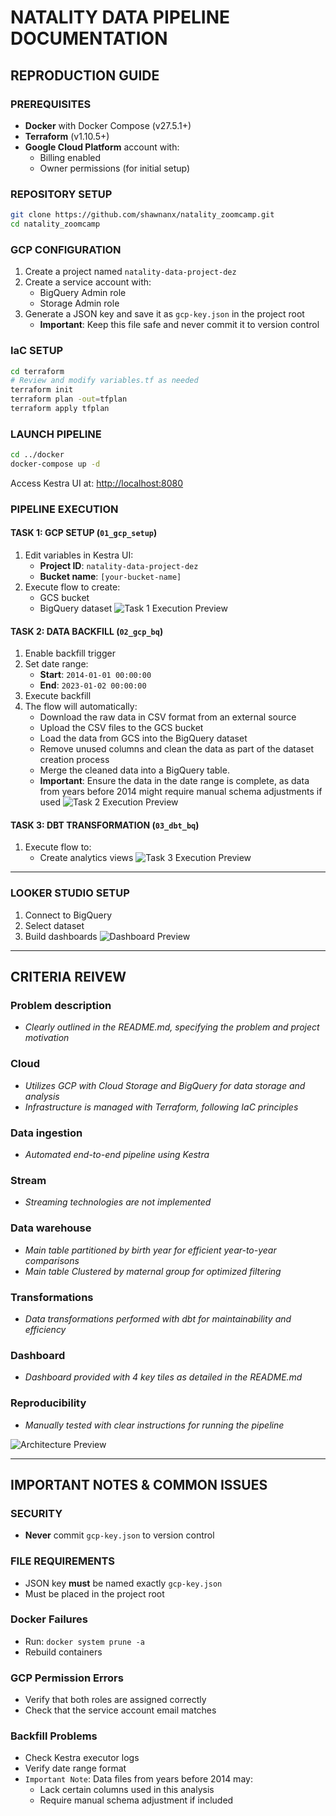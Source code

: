 # NATALITY DATA PIPELINE DOCUMENTATION

## REPRODUCTION GUIDE

### PREREQUISITES
- **Docker** with Docker Compose (v27.5.1+)
- **Terraform** (v1.10.5+)
- **Google Cloud Platform** account with:
  - Billing enabled
  - Owner permissions (for initial setup)
### REPOSITORY SETUP
```sh
git clone https://github.com/shawnanx/natality_zoomcamp.git
cd natality_zoomcamp
```
### GCP CONFIGURATION
1. Create a project named `natality-data-project-dez`
2. Create a service account with:
   - BigQuery Admin role
   - Storage Admin role
3. Generate a JSON key and save it as `gcp-key.json` in the project root
   - **Important**: Keep this file safe and never commit it to version control

### IaC SETUP
```sh
cd terraform
# Review and modify variables.tf as needed
terraform init
terraform plan -out=tfplan
terraform apply tfplan
```

### LAUNCH PIPELINE
```sh
cd ../docker
docker-compose up -d
```
Access Kestra UI at: [http://localhost:8080](http://localhost:8080)

### PIPELINE EXECUTION

#### TASK 1: GCP SETUP (`01_gcp_setup`)
1. Edit variables in Kestra UI:
   - **Project ID**: `natality-data-project-dez`
   - **Bucket name**: `[your-bucket-name]`
2. Execute flow to create:
   - GCS bucket
   - BigQuery dataset
![Task 1 Execution Preview](./task_execution_1.png) 
#### TASK 2: DATA BACKFILL (`02_gcp_bq`)
1. Enable backfill trigger
2. Set date range:
   - **Start**: `2014-01-01 00:00:00`
   - **End**: `2023-01-02 00:00:00`
3. Execute backfill
4. The flow will automatically:
   - Download the raw data in CSV format from an external source
   - Upload the CSV files to the GCS bucket
   - Load the data from GCS into the BigQuery dataset
   - Remove unused columns and clean the data as part of the dataset creation process
   - Merge the cleaned data into a BigQuery table.
   - **Important**: Ensure the data in the date range is complete, as data from years before 2014 might require manual schema adjustments if used
![Task 2 Execution Preview](./task_execution_2.png) 
#### TASK 3: DBT TRANSFORMATION (`03_dbt_bq`)
1. Execute flow to:
   - Create analytics views
![Task 3 Execution Preview](./task_execution_3.png) 
---

### LOOKER STUDIO SETUP
1. Connect to BigQuery
2. Select dataset
3. Build dashboards
![Dashboard Preview](./dashboard.png) 

---

## CRITERIA REIVEW

### Problem description
   - *Clearly outlined in the README.md, specifying the problem and project motivation*
### Cloud
   - *Utilizes GCP with Cloud Storage and BigQuery for data storage and analysis*
   - *Infrastructure is managed with Terraform, following IaC principles*
### Data ingestion
   - *Automated end-to-end pipeline using Kestra*
### Stream
   - *Streaming technologies are not implemented*
### Data warehouse
   - *Main table partitioned by birth year for efficient year-to-year comparisons*
   - *Main table Clustered by maternal group for optimized filtering*
### Transformations
   - *Data transformations performed with dbt for maintainability and efficiency*
### Dashboard
   - *Dashboard provided with 4 key tiles as detailed in the README.md*
### Reproducibility
   - *Manually tested with clear instructions for running the pipeline*

![Architecture Preview](./architecture.png) 

---

## IMPORTANT NOTES & COMMON ISSUES

### SECURITY
- **Never** commit `gcp-key.json` to version control

### FILE REQUIREMENTS
- JSON key **must** be named exactly `gcp-key.json`
- Must be placed in the project root

### Docker Failures
- Run: `docker system prune -a`
- Rebuild containers
   
### GCP Permission Errors
- Verify that both roles are assigned correctly
- Check that the service account email matches

### Backfill Problems
- Check Kestra executor logs
- Verify date range format
- `Important Note`: Data files from years before 2014 may:
   - Lack certain columns used in this analysis
   - Require manual schema adjustment if included
